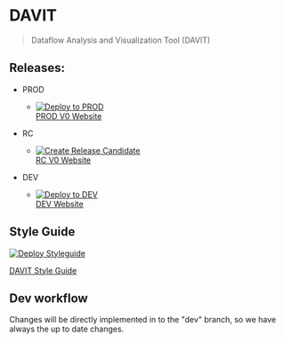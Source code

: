 
# DAVIT

> Dataflow Analysis and Visualization Tool (DAVIT)

## Releases:

- PROD
    - [![Deploy to PROD](https://github.com/bettercodepaul/davit/actions/workflows/deploy-to-prod.yml/badge.svg)](https://github.com/bettercodepaul/davit/actions/workflows/deploy-to-prod.yml) <br>
      [PROD V0 Website](https://bettercodepaul.github.io/davit/v0/)

- RC
    - [![Create Release Candidate](https://github.com/bettercodepaul/davit/actions/workflows/create-release-candidate.yml/badge.svg)](https://github.com/bettercodepaul/davit/actions/workflows/create-release-candidate.yml) <br>
      [RC V0 Website](https://bettercodepaul.github.io/davit/v1/)

- DEV
    - [![Deploy to DEV](https://github.com/bettercodepaul/davit/actions/workflows/deploy-to-dev.yml/badge.svg)](https://github.com/bettercodepaul/davit/actions/workflows/deploy-to-dev.yml) <br> 
      [DEV Website](https://bettercodepaul.github.io/davit/dev/)
      
     

## Style Guide

[![Deploy Styleguide](https://github.com/bettercodepaul/davit/actions/workflows/create-style-guide.yml/badge.svg)](https://github.com/bettercodepaul/davit/actions/workflows/create-style-guide.yml)

[DAVIT Style Guide](https://bettercodepaul.github.io/davit/style/)


## Dev workflow

Changes will be directly implemented in to the "dev" branch, so we have always the up to date changes.
